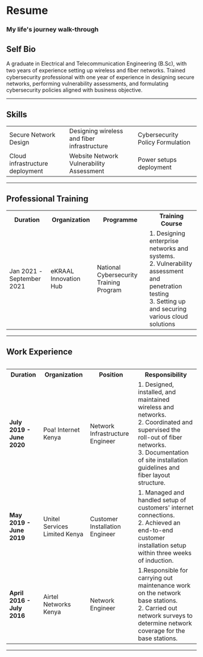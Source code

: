 # Resume
### My life's journey walk-through 

<!--Introduction Section-->
<h2>Self Bio</h2>
  <p>
    A graduate in Electrical and Telecommunication Engineering (B.Sc), with two years of experience setting up wireless and ﬁber networks. Trained cybersecurity       professional with one year of experience in designing secure networks, performing vulnerability assessments, and formulating cybersecurity policies aligned       with business objective.
  <p>
  <hr>
  
 <!--Skills Set Section--> 
 <h2>Skills</h2> 
  <table>
    <tr>
      <td>Secure Network Design</td>
      <td>Designing wireless and fiber infrastructure</td>
      <td>Cybersecurity Policy Formulation </td>
    </tr>
    <tr>
      <td>Cloud infrastructure deployment</td>
      <td>Website Network Vulnerability Assessment</td>
      <td>Power setups deployment</td>
    </tr>
  </table>
  <hr>
  
 <!-- Professional Training Section-->
 <h2>Professional Training</h2>
 <table>
    <tr>
      <th>Duration</th>
      <th>Organization</th>
      <th>Programme</th>
      <th>Training Course</th>
    </tr>
    <tr>
      <td>Jan 2021 -September 2021</td>
      <td>eKRAAL Innovation Hub</td>
      <td>National Cybersecurity Training Program</td>
      <td> 
      1. Designing enterprise networks and systems.<br>
      2. Vulnerability assessment and penetration testing<br>
      3. Setting up and securing various cloud solutions<br>
      </td>
    </tr>      
  <table>
  <hr>
 <!-- Work Experience Section --> 
 <h2>Work Experience</h2>
 <table>
    <tr>
      <th>Duration</th>
      <th>Organization</th>
      <th>Position</th>
      <th>Responsibility</th>
    </tr>
    <tr>
      <td><b>July 2019 - June 2020</b></td>
      <td>Poa! Internet Kenya</td>
      <td>Network Infrastructure Engineer</td>
      <td> 
      1. Designed, installed, and maintained wireless and networks.<br>
      2. Coordinated and supervised the roll-out of fiber networks.<br>
      3. Documentation of site installation guidelines and fiber layout structure.
      </td>
    </tr>
    <tr>
      <td><b>May 2019 - June 2019</b></td>
      <td>Unitel Services Limited Kenya</td>
      <td>Customer Installation Engineer</td>
      <td> 
      1. Managed and handled setup of customers' internet connections.<br>
      2. Achieved an end-to-end customer installation setup within three weeks of induction.      
      </td>
    </tr>
    <tr>
      <td><b>April 2016 - July 2016</b></td>
      <td>Airtel Networks Kenya</td>
      <td>Network Engineer</td>
      <td> 
      1.Responsible for carrying out maintenance work on the network base stations.<br>
      2. Carried out network surveys to determine network coverage for the base stations.
      </td>
    </tr>
    </table>
    <hr>

